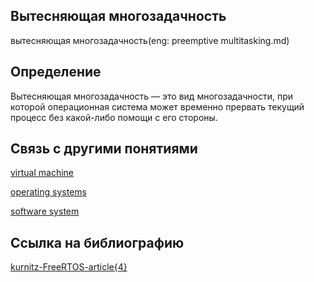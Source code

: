 ## Вытесняющая многозадачность
вытесняющая многозадачность(eng: preemptive multitasking.md) 

## Определение
Вытесняющая многозадачность —  это вид многозадачности, при которой операционная система может временно прервать текущий процесс без какой-либо помощи с его стороны.
## Связь с другими понятиями

[virtual machine](https://github.com/vernikkkkkkkkkkkkkkkkkkk/concept/blob/main/virtual%20machines/virtual%20machines/virtual%20machines.md)

[operating systems](https://github.com/vernikkkkkkkkkkkkkkkkkkk/concept/blob/main/virtual%20machines/virtual%20machines/operating%20systems.md)

[software system](https://github.com/vernikkkkkkkkkkkkkkkkkkk/concept/blob/main/virtual%20machines/virtual%20machines/software%20system.md)

## Cсылка на библиографию
[kurnitz-FreeRTOS-article{4}](https://github.com/vernikkkkkkkkkkkkkkkkkkk/concept/blob/main/bibliography/virtual%20machines/kurnitz-FreeRTOS-article%7B4%7D.md)

